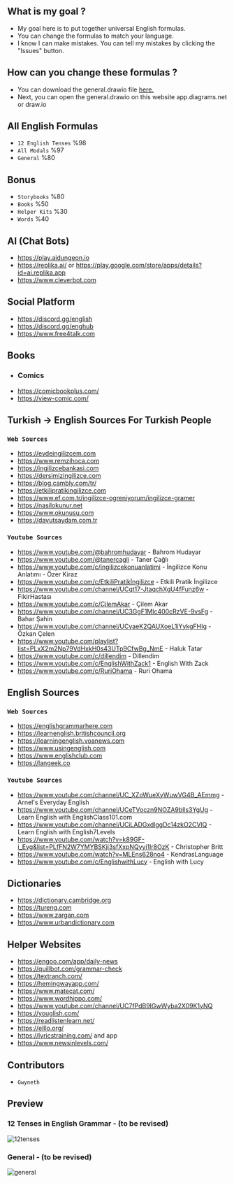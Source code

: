 ## What is my goal ?
- My goal here is to put together universal English formulas.
- You can change the formulas to match your language.
- I know I can make mistakes. You can tell my mistakes by clicking the "Issues" button.

## How can you change these formulas ?
- You can download the general.drawio file [here.](general.drawio)
- Next, you can open the general.drawio on this website app.diagrams.net or draw.io

## All English Formulas
- `12 English Tenses` %98
- `All Modals` %97
- `General` %80

## Bonus
- `Storybooks` %80
- `Books` %50
- `Helper Kits` %30
- `Words` %40

## AI (Chat Bots)
- https://play.aidungeon.io
- https://replika.ai/ or https://play.google.com/store/apps/details?id=ai.replika.app
- https://www.cleverbot.com

## Social Platform
- https://discord.gg/english
- https://discord.gg/enghub
- https://www.free4talk.com

## Books
- ### Comics
- https://comicbookplus.com/
- https://view-comic.com/

## Turkish -> English Sources For Turkish People

### `Web Sources`
- https://evdeingilizcem.com
- https://www.remzihoca.com
- https://ingilizcebankasi.com
- https://dersimizingilizce.com
- https://blog.cambly.com/tr/
- https://etkilipratikingilizce.com
- https://www.ef.com.tr/ingilizce-ogreniyorum/ingilizce-gramer
- https://nasilokunur.net
- https://www.okunusu.com
- https://davutsaydam.com.tr

### `Youtube Sources`
- https://www.youtube.com/@bahromhudayar - Bahrom Hudayar
- https://www.youtube.com/@tanercagli - Taner Çağlı
- https://www.youtube.com/c/ingilizcekonuanlatimi - İngilizce Konu Anlatımı - Özer Kiraz
- https://www.youtube.com/c/EtkiliPratikİngilizce - Etkili Pratik İngilizce
- https://www.youtube.com/channel/UCqt17-JtaqchXgU4fFunz6w - FikirHastası
- https://www.youtube.com/c/ÇilemAkar - Çilem Akar
- https://www.youtube.com/channel/UC3GgF1Mlc400cRzVE-9vsFg - Bahar Şahin
- https://www.youtube.com/channel/UCyaeK2QAUXoeL1iYykgFHIg - Özkan Çelen
- https://www.youtube.com/playlist?list=PLxX2m2Np79VdHxkH0s43UTp9CfwBg_NmE - Haluk Tatar
- https://www.youtube.com/c/dillendim - Dillendim
- https://www.youtube.com/c/EnglishWithZack1 - English With Zack
- https://www.youtube.com/c/RuriOhama - Ruri Ohama

## English Sources

### `Web Sources`
- https://englishgrammarhere.com
- https://learnenglish.britishcouncil.org
- https://learningenglish.voanews.com
- https://www.usingenglish.com
- https://www.englishclub.com
- https://langeek.co

### `Youtube Sources`
- https://www.youtube.com/channel/UC_XZoWueXyWuwVG4B_AEmmg - Arnel's Everyday English
- https://www.youtube.com/channel/UCeTVoczn9NOZA9blls3YgUg - Learn English with EnglishClass101.com
- https://www.youtube.com/channel/UCiLADGxdlggDc14zkO2CVlQ - Learn English with English7Levels
- https://www.youtube.com/watch?v=k89GF-i_Eyg&list=PLfFN2W7YMYBSKji3sfXxpNQyyi1lr8OzK - Christopher Britt
- https://www.youtube.com/watch?v=MLEns628no4  - KendrasLanguage
- https://www.youtube.com/c/EnglishwithLucy - English with Lucy

## Dictionaries
- https://dictionary.cambridge.org
- https://tureng.com
- https://www.zargan.com
- https://www.urbandictionary.com

## Helper Websites
- https://engoo.com/app/daily-news
- https://quillbot.com/grammar-check
- https://textranch.com/
- https://hemingwayapp.com/
- https://www.matecat.com/
- https://www.wordhippo.com/
- https://www.youtube.com/channel/UC7fPdB9IGwWyba2X09K1yNQ
- https://youglish.com/
- https://readlistenlearn.net/
- https://elllo.org/
- https://lyricstraining.com/ and app 
- https://www.newsinlevels.com/

## Contributors
- `Gwyneth`

## Preview

### 12 Tenses in English Grammar - (to be revised) 
![12tenses](outputs/12-english-tenses-formula.jpg)

### General - (to be revised)
![general](outputs/general.jpg)